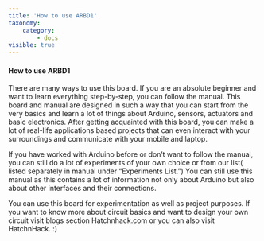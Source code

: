 ```yaml
---
title: 'How to use ARBD1'
taxonomy:
    category:
        - docs
visible: true
---
```


#### How to use ARBD1
There are many ways to use this board. If you are an absolute beginner and want to learn everything step-by-step, you can follow the manual. This board and manual are designed in such a way that you can start from the very basics and learn a lot of things about Arduino, sensors, actuators and basic electronics. After getting acquainted with this board, you can make a lot of real-life applications based projects that can even interact with your surroundings and communicate with your mobile and laptop.  

If you have worked with Arduino before or don’t want to follow the manual, you can still do a lot of experiments of your own choice or from our list( listed separately in manual under “Experiments List.”) You can still use this manual as this contains a lot of information not only about Arduino but also about other interfaces and their connections.   

You can use this board for experimentation as well as project purposes. If you want to know more about circuit basics and want to design your own circuit visit blogs section Hatchnhack.com or you can also visit HatchnHack. :)